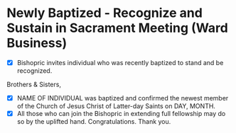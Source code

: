 # Newly Baptized - Recognize and Sustain in Sacrament Meeting (Ward Business)
- [x] Bishopric invites individual who was recently baptized to stand and be recognized.

Brothers & Sisters, 
- [x] NAME OF INDIVIDUAL was baptized and confirmed the newest member of the Church of Jesus Christ of Latter-day Saints on DAY, MONTH. 
- [x] All those who can join the Bishopric in extending full fellowship may do so by the uplifted hand. Congratulations. Thank you.
